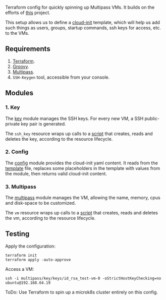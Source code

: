 Terraform config for quickly spinning up Multipass VMs. It builds on the efforts of [this](https://github.com/Nyariki/Terraform-Multipass.git) project. 

This setup allows us to define a [cloud-init](https://help.ubuntu.com/community/CloudInit) template, which will help us add such things as users, groups, startup commands, ssh keys for access, etc. to the VMs.  

## Requirements
1. [Terraform](https://www.terraform.io/downloads). 
2. [Groovy](https://groovy-lang.org/install.html). 
3. [Multipass](https://multipass.run/). 
4. `SSH-Keygen` tool, accessible from your console. 

## Modules
### 1. Key
The [key](/multipass/key/key.tf) module manages the SSH keys. For every new VM, a SSH public-private key pair is generated. 

The `ssh_key` resource wraps up calls to a [script](multipass/key/scripts/operations.groovy) that creates, reads and deletes the key, according to the resource lifecycle.

### 2. Config
The [config](/multipass/config/config.tf) module provides the cloud-init yaml content. It reads from the [template](multipass/config/cloud_init_template.yaml) file, replaces some placeholders in the template with values from the module, then returns valid cloud-init content. 

### 3. Multipass
The [multipass](/multipass/main.tf) module manages the VM, allowing the name, memory, cpus and disk-space to be customized. 

The `vm` resource wraps up calls to a [script](multipass/scripts/operations.groovy) that creates, reads and deletes the vm, according to the resource lifecycle.

## Testing
Apply the configuration: 
```console
terraform init
terraform apply -auto-approve 
```
Access a VM:
```console
ssh -i multipass/key/keys/id_rsa_test-vm-0 -oStrictHostKeyChecking=no ubuntu@192.168.64.19 
```

ToDo: Use Terraform to spin up a microk8s cluster entirely on this config.
